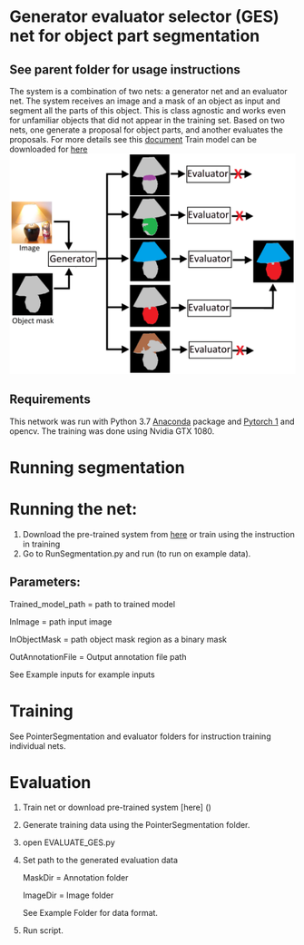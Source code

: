 # Generator evaluator selector (GES) net for object part segmentation
## See parent folder for usage instructions  

The system is a combination of two nets: a generator net and an evaluator net. The system receives an image and a mask of an object as input
and segment all the parts of this object.  This is class agnostic and works even for unfamiliar objects that did not appear in the training set.
Based on two nets, one generate a proposal for object parts, and another evaluates the proposals.
For more details see this [document](https://arxiv.org/pdf/1908.09108.pdf) 
Train model can be downloaded for [here]()
![](Figure1.png)
## Requirements
This network was run with Python 3.7  [Anaconda](https://www.anaconda.com/download/) package and [Pytorch 1](https://pytorch.org/) and opencv. The training was done using Nvidia GTX 1080.

# Running segmentation
# Running the net:
1. Download the pre-trained system from [here](IIIIIIIIIIIIIII) or train using the instruction in training
2. Go to RunSegmentation.py and run (to run on example data).

## Parameters:
Trained_model_path = path to trained model

InImage = path input image

InObjectMask = path object mask region as a binary mask

OutAnnotationFile = Output annotation file path

See Example inputs for example inputs



# Training 
See PointerSegmentation and evaluator folders for instruction training individual nets.  

# Evaluation
1. Train net or download pre-trained system [here] ()
2. Generate training data using the PointerSegmentation folder.
3. open EVALUATE_GES.py
4. Set path to the generated evaluation data
   
   MaskDir =  Annotation folder 
   
   ImageDir =  Image folder
   
   See Example Folder for data format.
5. Run script.
